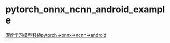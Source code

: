# pytorch_onnx_ncnn_android_example

[深度学习模型移植pytorch->onnx->ncnn->android](https://blog.csdn.net/hmzjwhmzjw/article/details/94027816)
